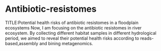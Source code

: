 # Antibiotic-resistomes
TITLE:Potential health risks of antibiotic resistomes in a  floodplain ecosystems
Now, I am focusing on the  antibiotic resistomes in river ecosystem. By collecting different habitat samples in different hydrological period, we aimed to reveal their potential health risks according to reads-based,assembly and bining metagenomics.

